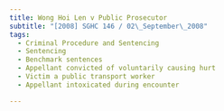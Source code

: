 ```yaml
---
title: Wong Hoi Len v Public Prosecutor
subtitle: "[2008] SGHC 146 / 02\_September\_2008"
tags:
  - Criminal Procedure and Sentencing
  - Sentencing
  - Benchmark sentences
  - Appellant convicted of voluntarily causing hurt
  - Victim a public transport worker
  - Appellant intoxicated during encounter

---
```


